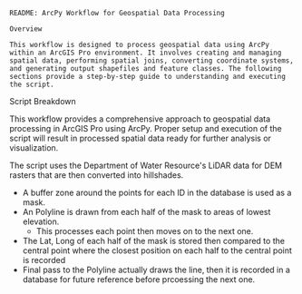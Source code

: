 ~~~~~~~~~~~~~~~~~~~~~~~~~~~~~~~~~~~~~~
README: ArcPy Workflow for Geospatial Data Processing

Overview

This workflow is designed to process geospatial data using ArcPy within an ArcGIS Pro environment. It involves creating and managing spatial data, performing spatial joins, converting coordinate systems, and generating output shapefiles and feature classes. The following sections provide a step-by-step guide to understanding and executing the script.
~~~~~~~~~~~~~~~~~~~~~~~~~~~~~~~~~~~~~~

Script Breakdown

This workflow provides a comprehensive approach to geospatial data processing in ArcGIS Pro using ArcPy. 
Proper setup and execution of the script will result in processed spatial data ready for further analysis or visualization.

The script uses the Department of Water Resource's LiDAR data for DEM rasters that are then converted into hillshades.
* A buffer zone around the points for each ID in the database is used as a mask.
* An Polyline is drawn from each half of the mask to areas of lowest elevation.
  * This processes each point then moves on to the next one.
* The Lat, Long of each half of the mask is stored then compared to the central point where the closest position on each half to the central point is recorded
* Final pass to the Polyline actually draws the line, then it is recorded in a database for future reference before prcoessing the next one.
